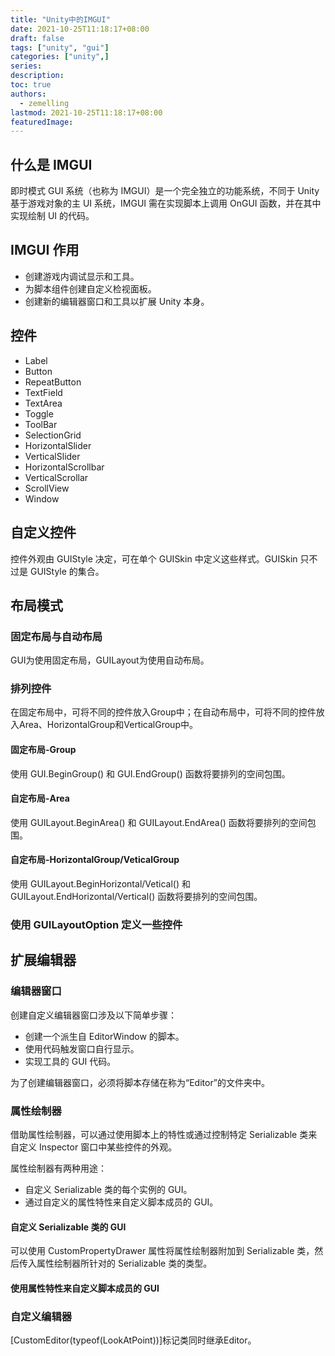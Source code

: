 ```yaml
---
title: "Unity中的IMGUI"
date: 2021-10-25T11:18:17+08:00
draft: false
tags: ["unity", "gui"]
categories: ["unity",]
series:
description:
toc: true
authors:
  - zemelling
lastmod: 2021-10-25T11:18:17+08:00
featuredImage:
---
```


## 什么是 IMGUI
即时模式 GUI 系统（也称为 IMGUI）是一个完全独立的功能系统，不同于 Unity 基于游戏对象的主 UI 系统，IMGUI 需在实现脚本上调用 OnGUI 函数，并在其中实现绘制 UI 的代码。

## IMGUI 作用

* 创建游戏内调试显示和工具。
* 为脚本组件创建自定义检视面板。
* 创建新的编辑器窗口和工具以扩展 Unity 本身。

## 控件

* Label
* Button
* RepeatButton
* TextField
* TextArea
* Toggle
* ToolBar
* SelectionGrid
* HorizontalSlider
* VerticalSlider
* HorizontalScrollbar
* VerticalScrollar
* ScrollView
* Window

## 自定义控件

控件外观由 GUIStyle 决定，可在单个 GUISkin 中定义这些样式。GUISkin 只不过是 GUIStyle 的集合。

## 布局模式

### 固定布局与自动布局

GUI为使用固定布局，GUILayout为使用自动布局。

### 排列控件

在固定布局中，可将不同的控件放入Group中；在自动布局中，可将不同的控件放入Area、HorizontalGroup和VerticalGroup中。

#### 固定布局-Group

使用 GUI.BeginGroup() 和 GUI.EndGroup() 函数将要排列的空间包围。

#### 自定布局-Area

使用 GUILayout.BeginArea() 和 GUILayout.EndArea() 函数将要排列的空间包围。

#### 自定布局-HorizontalGroup/VeticalGroup

使用 GUILayout.BeginHorizontal/Vetical() 和 GUILayout.EndHorizontal/Vertical() 函数将要排列的空间包围。

### 使用 GUILayoutOption 定义一些控件

## 扩展编辑器

### 编辑器窗口

创建自定义编辑器窗口涉及以下简单步骤：

* 创建一个派生自 EditorWindow 的脚本。
* 使用代码触发窗口自行显示。
* 实现工具的 GUI 代码。

为了创建编辑器窗口，必须将脚本存储在称为“Editor”的文件夹中。

### 属性绘制器

借助属性绘制器，可以通过使用脚本上的特性或通过控制特定 Serializable 类来自定义 Inspector 窗口中某些控件的外观。

属性绘制器有两种用途：

* 自定义 Serializable 类的每个实例的 GUI。
* 通过自定义的属性特性来自定义脚本成员的 GUI。

#### 自定义 Serializable 类的 GUI

可以使用 CustomPropertyDrawer 属性将属性绘制器附加到 Serializable 类，然后传入属性绘制器所针对的 Serializable 类的类型。

#### 使用属性特性来自定义脚本成员的 GUI

### 自定义编辑器

[CustomEditor(typeof(LookAtPoint))]标记类同时继承Editor。
